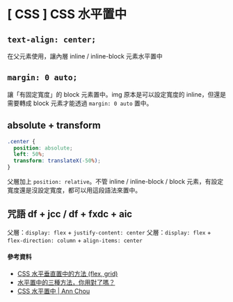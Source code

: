 # \[ CSS ] CSS 水平置中

## `text-align: center;`
在父元素使用，讓內層 inline / inline-block 元素水平置中

## `margin: 0 auto;`
讓「有固定寬度」的 block 元素置中。img 原本是可以設定寬度的 inline，但還是需要轉成 block 元素才能透過 `margin: 0 auto` 置中。

## absolute + transform
```css
.center {
  position: absolute;
  left: 50%;
  transform: translateX(-50%);
}
```
父層加上 `position: relative`。不管 inline / inline-block / block 元素，有設定寬度還是沒設定寬度，都可以用這段語法來置中。

## 咒語 df + jcc / df + fxdc + aic
父層：`display: flex` + `justify-content: center`
父層：`display: flex` + `flex-direction: column` + `align-items: center`

#### 參考資料
* <a href='https://www.explainthis.io/zh-hant/swe/css-center' target='_blank'>CSS 水平垂直置中的方法 (flex, grid)</a>
* <a href='https://eoscreative.co/center-things-on-web-page-html-css/' target='_blank'>水平置中的三種方法，你用對了嗎？</a>
* <a href='https://codepen.io/annchou_illu/pen/ExJdvGm?editors=1100' target='_blank'>CSS 水平置中 | Ann Chou</a>